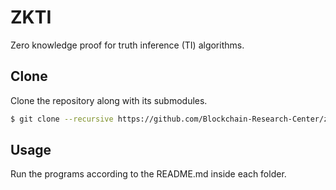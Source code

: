 # ZKTI

Zero knowledge proof for truth inference (TI) algorithms.

## Clone

Clone the repository along with its submodules.

``` bash 
$ git clone --recursive https://github.com/Blockchain-Research-Center/zkTI.git
```

## Usage

Run the programs according to the README.md inside each folder.